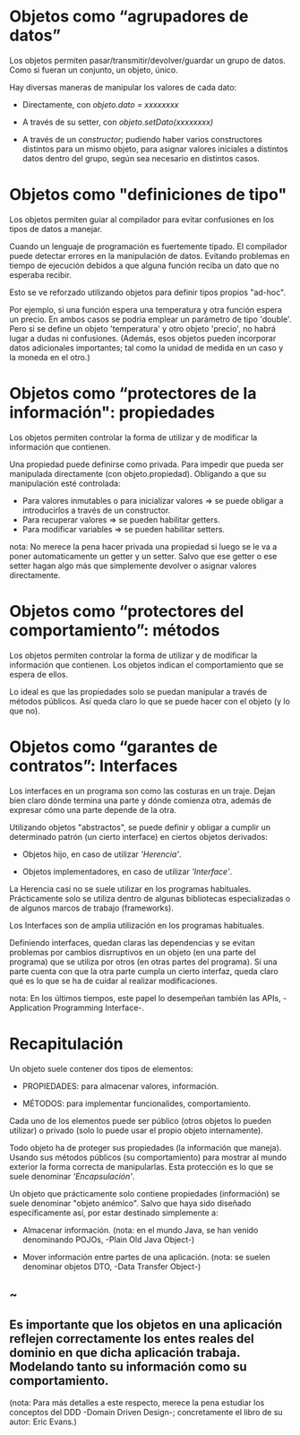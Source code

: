 # Objetos como “agrupadores de datos”

Los objetos permiten pasar/transmitir/devolver/guardar un grupo de datos. Como si fueran un conjunto, un objeto, único.

Hay diversas maneras de manipular los valores de cada dato:

- Directamente, con *objeto.dato = xxxxxxxx*

- A través de su setter, con *objeto.setDato(xxxxxxxx)*

- A través de un *constructor*; pudiendo haber varios constructores distintos para un mismo objeto, para asignar valores iniciales a distintos datos dentro del grupo, según sea necesario en distintos casos.

# Objetos como "definiciones de tipo"

Los objetos permiten guiar al compilador para evitar confusiones en los tipos de datos a manejar.

Cuando un lenguaje de programación es fuertemente tipado. El compilador puede detectar errores en la manipulación de datos. Evitando problemas en tiempo de ejecución debidos a que alguna función reciba un dato que no esperaba recibir.

Esto se ve reforzado utilizando objetos para definir tipos propios "ad-hoc". 

Por ejemplo, si una función espera una temperatura y otra función espera un precio. En ambos casos se podria emplear un parámetro de tipo 'double'. Pero si se define un objeto 'temperatura' y otro objeto 'precio', no habrá lugar a dudas ni confusiones. (Además, esos objetos pueden incorporar datos adicionales importantes; tal como la unidad de medida en un caso y la moneda en el otro.)

# Objetos como “protectores de la información": propiedades

Los objetos permiten controlar la forma de utilizar y de modificar la información que contienen.

Una propiedad puede definirse como privada. Para impedir que pueda ser manipulada directamente (con objeto.propiedad). Obligando a que su  manipulación esté controlada:
-	Para valores inmutables o para inicializar valores => se puede obligar a introducirlos a través de un constructor.
-	Para recuperar valores => se pueden habilitar getters.
-	Para modificar variables => se pueden habilitar setters.

nota: No merece la pena hacer privada una propiedad si luego se le va a poner automaticamente un getter y un setter. Salvo que ese getter o ese setter hagan algo más que simplemente devolver o asignar valores directamente.

# Objetos como “protectores del comportamiento”: métodos

Los objetos permiten controlar la forma de utilizar y de modificar la información que contienen.
Los objetos indican el comportamiento que se espera de ellos.

Lo ideal es que las propiedades solo se puedan manipular a través de métodos públicos. Así queda claro lo que se puede hacer con el objeto (y lo que no).

# Objetos como “garantes de contratos”:  Interfaces

Los interfaces en un programa son como las costuras en un traje. Dejan bien claro dónde termina una parte y dónde comienza otra, además de expresar cómo una parte depende de la otra.

Utilizando objetos "abstractos", se puede definir y obligar a cumplir un determinado patrón (un cierto interface) en ciertos objetos derivados:

- Objetos hijo, en caso de utilizar *'Herencia'*.

- Objetos implementadores, en caso de utilizar *'Interface'*.

La Herencia casi no se suele utilizar en los programas habituales. Prácticamente solo se utiliza dentro de algunas bibliotecas especializadas o de algunos marcos de trabajo (frameworks).

Los Interfaces son de amplia utilización en los programas habituales. 

Definiendo interfaces, quedan claras las dependencias y se evitan problemas por cambios disrruptivos en un objeto (en una parte del programa) que se utiliza por otros (en otras partes del programa). Si una parte cuenta con que la otra parte cumpla un cierto interfaz, queda claro qué es lo que se ha de cuidar al realizar modificaciones.

nota: En los últimos tiempos, este papel lo desempeñan también las APIs, -Application Programming Interface-.

# Recapitulación

Un objeto suele contener dos tipos de elementos:

- PROPIEDADES: para almacenar valores, información.

- MÉTODOS: para implementar funcionalides, comportamiento.

Cada uno de los elementos puede ser público (otros objetos lo pueden utilizar) o privado (solo lo puede usar el propio objeto internamente). 

Todo objeto ha de proteger sus propiedades (la información que maneja). Usando sus métodos públicos (su comportamiento) para mostrar al mundo exterior la forma correcta de manipularlas. Esta protección es lo que se suele denominar *'Encapsulación'*.

Un objeto que prácticamente solo contiene propiedades (información) se suele denominar "objeto anémico". Salvo que haya sido diseñado específicamente así, por estar destinado simplemente a:

- Almacenar información. (nota: en el mundo Java, se han venido denominando POJOs, -Plain Old Java Object-)

- Mover información entre partes de una aplicación. (nota: se suelen denominar objetos DTO, -Data Transfer Object-)

~
---
Es importante que los objetos en una aplicación reflejen correctamente los entes reales del dominio en que dicha aplicación trabaja. Modelando tanto su información como su comportamiento. 
---
(nota: Para más detalles a este respecto, merece la pena estudiar los conceptos del DDD -Domain Driven Design-; concretamente el libro de su autor: Eric Evans.)


